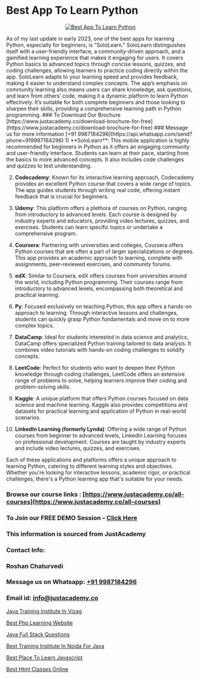 # Best App To Learn Python

<p align="center">
  <a href="https://justacademy.co/course-detail/python-training">
    <img src="https://justacademy.co/storage2/course_image/1709713400_course_image.webp" alt="Best App To Learn Python">
  </a>
</p>
As of my last update in early 2023, one of the best apps for learning Python, especially for beginners, is "SoloLearn." SoloLearn distinguishes itself with a user-friendly interface, a community-driven approach, and a gamified learning experience that makes it engaging for users. It covers Python basics to advanced topics through concise lessons, quizzes, and coding challenges, allowing learners to practice coding directly within the app. SoloLearn adapts to your learning speed and provides feedback, making it easier to understand complex concepts. The app’s emphasis on community learning also means users can share knowledge, ask questions, and learn from others’ code, making it a dynamic platform to learn Python effectively. It’s suitable for both complete beginners and those looking to sharpen their skills, providing a comprehensive learning path in Python programming.
### To Download Our Brochure [https://www.justacademy.co/download-brochure-for-free](https://www.justacademy.co/download-brochure-for-free)
### Message us for more information [+91 9987184296](https://api.whatsapp.com/send?phone=919987184296)
1) **SoloLearn**: This mobile application is highly recommended for beginners in Python as it offers an engaging community and user-friendly interface. Students can learn at their pace, starting from the basics to more advanced concepts. It also includes code challenges and quizzes to test understanding.

2) **Codecademy**: Known for its interactive learning approach, Codecademy provides an excellent Python course that covers a wide range of topics. The app guides students through writing real code, offering instant feedback that is crucial for beginners.

3) **Udemy**: This platform offers a plethora of courses on Python, ranging from introductory to advanced levels. Each course is designed by industry experts and educators, providing video lectures, quizzes, and exercises. Students can learn specific topics or undertake a comprehensive program.

4) **Coursera**: Partnering with universities and colleges, Coursera offers Python courses that are often a part of larger specializations or degrees. This app provides an academic approach to learning, complete with assignments, peer-reviewed exercises, and community forums.

5) **edX**: Similar to Coursera, edX offers courses from universities around the world, including Python programming. Their courses range from introductory to advanced levels, encompassing both theoretical and practical learning.

6) **Py**: Focused exclusively on teaching Python, this app offers a hands-on approach to learning. Through interactive lessons and challenges, students can quickly grasp Python fundamentals and move on to more complex topics.

7) **DataCamp**: Ideal for students interested in data science and analytics, DataCamp offers specialized Python training tailored to data analysis. It combines video tutorials with hands-on coding challenges to solidify concepts.

8) **LeetCode**: Perfect for students who want to deepen their Python knowledge through coding challenges, LeetCode offers an extensive range of problems to solve, helping learners improve their coding and problem-solving skills.

9) **Kaggle**: A unique platform that offers Python courses focused on data science and machine learning. Kaggle also provides competitions and datasets for practical learning and application of Python in real-world scenarios.

10) **LinkedIn Learning (formerly Lynda)**: Offering a wide range of Python courses from beginner to advanced levels, LinkedIn Learning focuses on professional development. Courses are taught by industry experts and include video lectures, quizzes, and exercises.

Each of these applications and platforms offers a unique approach to learning Python, catering to different learning styles and objectives. Whether you're looking for interactive lessons, academic rigor, or practical challenges, there's a Python learning app that's suitable for your needs.

### Browse our course links : [https://www.justacademy.co/all-courses](https://www.justacademy.co/all-courses) 
### To Join our FREE DEMO Session - [Click Here](https://www.justacademy.co/register-for-course-demo)


### This information is sourced from JustAcademy
### Contact Info:
### Roshan Chaturvedi
### Message us on Whatsapp: [+91 9987184296](https://api.whatsapp.com/send?phone=919987184296)
### Email id: [info@justacademy.co](mailto:info@justacademy.co)
                
[Java Training Institute In Vizag](https://www.linkedin.com/pulse/java-training-institute-vizag-justacademy-kolkata-cqv5e?trackingId=o82Y%2FA9asM1aY7a5LKmZEw%3D%3D&lipi=urn%3Ali%3Apage%3Ad_flagship3_company_admin%3BZ3buGVXtSt2MpOd2OMz6cQ%3D%3D)

[Best Php Learning Website](https://www.linkedin.com/pulse/best-php-learning-website-justacademy-pune-dlpec?trackingId=YY5TvidqLnQ7lWG4XoTsYA%3D%3D&lipi=urn%3Ali%3Apage%3Ad_flagship3_company_admin%3BURLYXo%2BCRPCij0ETJnelAQ%3D%3D)

[Java Full Stack Questions](https://medium.com/@shivamja27/java-full-stack-questions-2d9450810e61)

[Best Training Institute In Noida For Java](https://medium.com/@ranemanish460/best-training-institute-in-noida-for-java-c0f375b9dc22)

[Best Place To Learn Javascript](https://justacademyin.github.io/Articles/Best-Place-To-Learn-Javascript)

[Best Html Classes Online](https://justacademyin.github.io/justacademy/best-html-classes-online)

